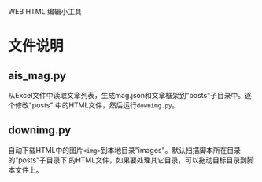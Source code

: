 WEB HTML 编辑小工具

# 文件说明

## ais\_mag.py

从Excel文件中读取文章列表，生成mag.json和文章框架到"posts"子目录中。逐个修改"posts"
中的HTML文件，然后运行`downimg.py`。

## downimg.py

自动下载HTML中的图片`<img>`到本地目录"images"。默认扫描脚本所在目录的"posts"子目录下
的HTML文件，如果要处理其它目录，可以拖动目标目录到脚本文件上。

